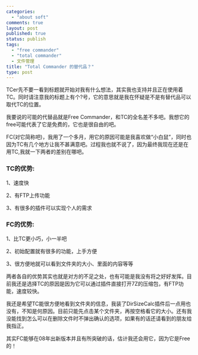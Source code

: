 ```yaml
--- 
categories: 
  - "about soft"
comments: true
layout: post
published: true
status: publish
tags: 
  - "free commander"
  - "total commander"
  - 文件管理
title: "Total Commander 的替代品？"
type: post
---
```

TCer先不要一看到标题就开始对我有什么想法，其实我也支持并且正在使用着TC。同时请注意我的标题上有个?号，它的意思就是我在怀疑是不是有替代品可以取代TC的位置。  

我要说的可能的代替品就是Free Commander，和TC的全名差不多吧。我想它的free可能代表了它是免费的，它也是很自由的吧。  

FC(对它简称吧)，我用了一个多月，用它的原因可能是我喜欢做“小白鼠”，同时也因为TC有几个地方让我不甚满意吧。过程我也就不说了，因为最终我现在还是在用TC,我就一下两者的差别在哪吧。  

### TC的优势:  

1、速度快  

2、有FTP上传功能  

3、有很多的插件可以实现个人的需求  

### FC的优势:  

1、比TC更小巧，小一半吧  

2、初始配置就有很多的功能，上手方便  

3、很方便地就可以看到文件夹的大小、里面的内容等等  

两者各自的优势其实也就是对方的不足之处，也有可能是我没有将之好好发挥。目前我还是选择TC的原因是因为它可以通过插件直接打开7Z的压缩包，有FTP功能，速度较快。  

我还是希望TC能很方便地看到文件夹的信息，我装了DirSizeCalc插件后一点用也没有，不知是何原因。目前只能先点击某个文件夹，再按空格看它的大小。还有我没能找到怎么可以在删除文件时不弹出确认的选项，如果有的话还请看到的朋友给我指正。  

其实FC能够在08年出新版本并且有所突破的话，估计我还会用它，因为它是Free的！
